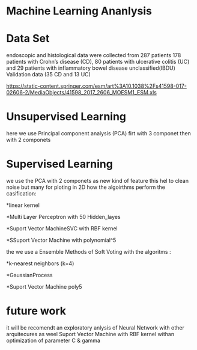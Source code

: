 # Machine Learning Ananlysis

# Data Set

 endoscopic and histological data were collected from 287 patients 
178 patients with Crohn’s disease (CD), 
80 patients with ulcerative colitis (UC) and 
29 patients with inflammatory bowel disease unclassified(IBDU)
Validation data (35 CD and 13 UC)

https://static-content.springer.com/esm/art%3A10.1038%2Fs41598-017-02606-2/MediaObjects/41598_2017_2606_MOESM1_ESM.xls


# Unsupervised Learning

here we use Principal component analysis (PCA)
firt with 3 componet  then with 2 componets

# Supervised Learning

we use the PCA with 2 componets as new kind of feature
this hel to clean noise but many for ploting in 2D
how the algoirthms perform the casification:

*linear kernel 

*Multi Layer Perceptron with 50 Hidden_layes

*Suport Vector MachineSVC with RBF kernel

*SSuport Vector Machine with polynomial^5

the we use a Ensemble Methods of Soft Voting 
with the algoritms :

*k-nearest neighbors (k=4)

*GaussianProcess

*Suport Vector Machine poly5

# future work

it will be recomendt an exploratory anlysis of Neural Network with other arquitecures
as weel Suport Vector Machine with RBF kernel withan optimization of parameter C & gamma
